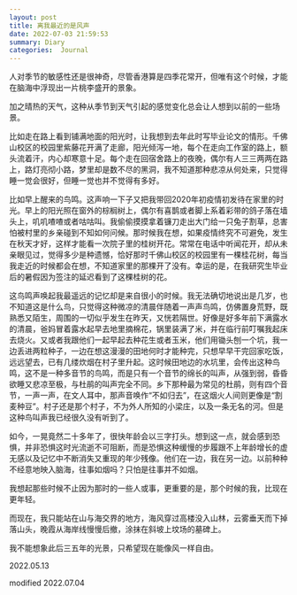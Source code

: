```yaml
---
layout: post
title: 离我最近的是风声
date: 2022-07-03 21:59:53
summary: Diary
categories:  Journal
---
```


人对季节的敏感性还是很神奇，尽管香港算是四季花常开，但唯有这个时候，才能在脑海中浮现出一片桃李盛开的景象。

加之晴热的天气，这种从季节到天气引起的感觉变化总会让人想到以前的一些场景。

比如走在路上看到铺满地面的阳光时，让我想到去年此时写毕业论文的情形。千佛山校区的校园里紫藤花开满了走廊，阳光倾泻一地，每个在走向工作室的路上，额头流着汗，内心却寒意十足。每个走在回宿舍路上的夜晚，偶尔有人三三两两在路上，路灯亮彻小路，梦里却是数不尽的黑洞，我不知道那种悲凉从何处来，只觉得睡一觉会很好，但睡一觉也并不觉得有多好。

比如早上醒来的鸟鸣。这声响一下子又把我带回2020年初疫情初发待在家里的时光。早上的阳光照在窗外的棕榈树上，偶尔有喜鹊或者脚上系着彩带的鸽子落在墙头上，叽叽喳喳或者咕咕叫。我偷偷摸摸拿着镰刀走出大门给一只兔子割草，总害怕被村里的乡亲碰到不知如何问候。那时候我在想，如果疫情终究不可避免，发生在秋天才好，这样才能看一次院子里的桂树开花。常常在电话中听闻花开，却从未亲眼见过，觉得多少是种遗憾，恰好那时千佛山校区的校园里有一棵桂花树，每当我走近的时候都会在想，不知道家里的那棵开了没有。幸运的是，在我研究生毕业后的暑假因为签注的延迟看到了这棵桂树的花。

这鸟鸣声唤起我最遥远的记忆却是来自很小的时候。我无法确切地说出是几岁，也不知道这是什么鸟，只觉得这种微凉的清晨伴随着一声声鸟鸣，仿佛置身荒野，既熟悉又陌生，周围的一切似乎发生在昨天，又恍若隔世。好像是好多年前下满露水的清晨，爸妈冒着露水起早去地里摘棉花，锅里装满了米，并在临行前叮嘱我起床去烧火。又或者我跟他们一起早起去种花生或者玉米，他们用锄头刨一个坑，我一边丢进两粒种子，一边在想这漫漫的田地何时才能种完，只想早早干完回家吃饭，远远望去，已有几缕炊烟在村子里升起。这时候田地边的水坑里，会传出这种鸟鸣，这不是一种多音节的鸟鸣，而是只有一个音节的绵长的叫声，从强到弱，昏昏欲睡又悲凉至极，与杜鹃的叫声完全不同。乡下那种最为常见的杜鹃，则有四个音节，一声一声，在文人耳中，那声音唤作“不如归去”，在这烟火人间则更像是“割麦种豆”。村子还是那个村子，不为外人所知的小梁庄，以及一条无名的河。但是这种鸟叫声我已经很久没有听到了。

如今，一晃竟然二十多年了，很快年龄会以三字打头。想到这一点，就会感到恐惧，并非恐惧这时光流逝不可阻断，而是恐惧这种缓慢的步履跟不上年龄增长的虚无感以及记忆中不断消失又重现的年少残像。他们在一边，我在另一边。以前种种不经意地映入脑海，往事如烟吗？只怕是往事并不如烟。

我想起那些时候不止因为那时的一些人或事，更重要的是，那个时候的我，比现在更年轻。

而现在，我只能站在山与海交界的地方，海风穿过高楼没入山林，云雾垂天而下掉落山头，晚霞从海岸线慢慢后撤，涂抹在斜坡上坟场的墓碑上。

我不能想象此后三五年的光景，只希望现在能像风一样自由。


2022.05.13

modified 2022.07.04
